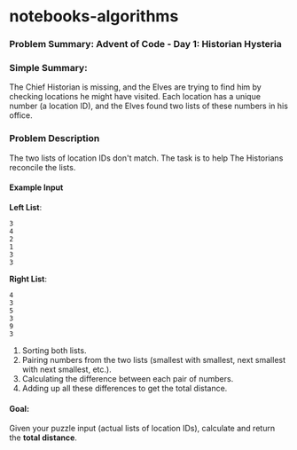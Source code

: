 # notebooks-algorithms

### Problem Summary: Advent of Code - Day 1: Historian Hysteria

### Simple Summary:

The Chief Historian is missing, and the Elves are trying to find him by checking locations he might have visited. Each location has a unique number (a location ID), and the Elves found two lists of these numbers in his office.

### Problem Description
The two lists of location IDs don't match. The task is to help The Historians reconcile the lists.

#### Example Input

**Left List**:
```
3
4
2
1
3
3
```

**Right List**:
```
4
3
5
3
9
3
```

1. Sorting both lists.
2. Pairing numbers from the two lists (smallest with smallest, next smallest with next smallest, etc.).
3. Calculating the difference between each pair of numbers.
4. Adding up all these differences to get the total distance.

#### Goal:
Given your puzzle input (actual lists of location IDs), calculate and return the **total distance**.
